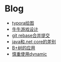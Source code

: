 # Blog
* [typora绘图](https://github.com/DavidZhiXing/Blog/blob/master/typora%E7%BB%98%E5%9B%BE.md)
* [牛牛游戏设计](https://github.com/DavidZhiXing/Blog/blob/master/牛牛游戏设计.md)
* [git rebase合并提交](https://github.com/DavidZhiXing/Blog/issues/1)
* [java和.net core的差别]()
* [B+树的应用]()
* [慎重使用dynamic](./慎重使用dynamic.md)
